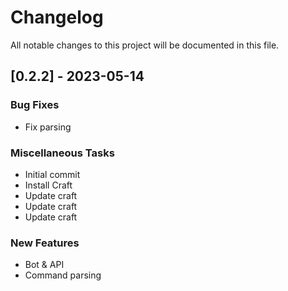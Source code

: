 # Changelog

All notable changes to this project will be documented in this file.

## [0.2.2] - 2023-05-14

### Bug Fixes

- Fix parsing

### Miscellaneous Tasks

- Initial commit
- Install Craft
- Update craft
- Update craft
- Update craft

### New Features

- Bot & API
- Command parsing
